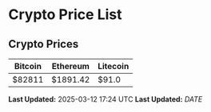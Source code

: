 # Crypto Price List

## Crypto Prices
| Bitcoin | Ethereum | Litecoin |
| ------- | -------- | -------- |
| $82811 | $1891.42 | $91.0 |
**Last Updated:** 2025-03-12 17:24 UTC
**Last Updated:** $DATE$
